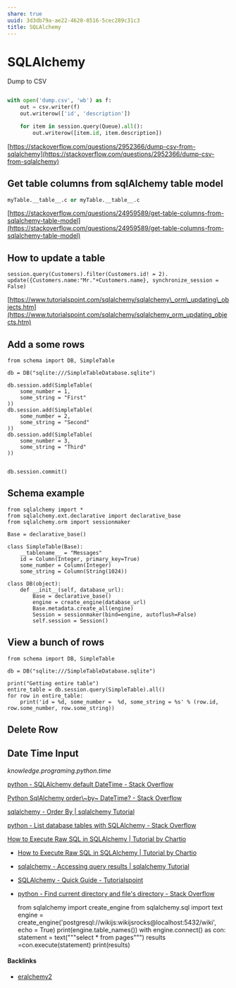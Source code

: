 ```yaml
---
share: true
uuid: 3d3db79a-ae22-4620-8516-5cec289c31c3
title: SQLAlchemy
---
```

# SQLAlchemy
Dump to CSV

``` python

with open('dump.csv', 'wb') as f:
	out = csv.writer(f)
	out.writerow(['id', 'description'])

	for item in session.query(Queue).all():
		out.writerow([item.id, item.description])

```


[https://stackoverflow.com/questions/2952366/dump-csv-from-sqlalchemy](https://stackoverflow.com/questions/2952366/dump-csv-from-sqlalchemy)

## Get table columns from sqlAlchemy table model

``` python
myTable.__table__.c or myTable.__table__.c
```

[https://stackoverflow.com/questions/24959589/get-table-columns-from-sqlalchemy-table-model](https://stackoverflow.com/questions/24959589/get-table-columns-from-sqlalchemy-table-model)

## How to update a table


    session.query(Customers).filter(Customers.id! = 2).
    update({Customers.name:"Mr."+Customers.name}, synchronize_session = False)
    

[https://www.tutorialspoint.com/sqlalchemy/sqlalchemy\_orm\_updating\_objects.htm](https://www.tutorialspoint.com/sqlalchemy/sqlalchemy_orm_updating_objects.htm)

Add a some rows
---------------

    from schema import DB, SimpleTable
    
    db = DB("sqlite:///SimpleTableDatabase.sqlite")
    
    db.session.add(SimpleTable(
        some_number = 1,
        some_string = "First"
    ))
    db.session.add(SimpleTable(
        some_number = 2,
        some_string = "Second"
    ))
    db.session.add(SimpleTable(
        some_number = 3,
        some_string = "Third"
    ))
    
    
    db.session.commit()
    

Schema example
--------------

    from sqlalchemy import *
    from sqlalchemy.ext.declarative import declarative_base
    from sqlalchemy.orm import sessionmaker
    
    Base = declarative_base()
    
    class SimpleTable(Base):
        __tablename__ = "Messages"
        id = Column(Integer, primary_key=True)
        some_number = Column(Integer)
        some_string = Column(String(1024))
    
    class DB(object):
        def __init__(self, database_url):
            Base = declarative_base()
            engine = create_engine(database_url)
            Base.metadata.create_all(engine)
            Session = sessionmaker(bind=engine, autoflush=False)
            self.session = Session()
    

View a bunch of rows
--------------------

    from schema import DB, SimpleTable
    
    db = DB("sqlite:///SimpleTableDatabase.sqlite")
    
    print("Getting entire table")
    entire_table = db.session.query(SimpleTable).all()
    for row in entire_table:
        print('id = %d, some_number =  %d, some_string = %s' % (row.id, row.some_number, row.some_string))
    

Delete Row
----------

Date Time Input
---------------

_knowledge.programing.python.time_

[python - SQLAlchemy default DateTime - Stack Overflow](https://stackoverflow.com/questions/13370317/sqlalchemy-default-datetime)

[Python SqlAlchemy order\\~by~ DateTime? - Stack Overflow](https://stackoverflow.com/questions/4582264/python-sqlalchemy-order-by-datetime)

[sqlalchemy - Order By | sqlalchemy Tutorial](https://riptutorial.com/sqlalchemy/example/12146/order-by)

[python - List database tables with SQLAlchemy - Stack Overflow](https://stackoverflow.com/questions/21310549/list-database-tables-with-sqlalchemy)

[How to Execute Raw SQL in SQLAlchemy | Tutorial by Chartio](https://chartio.com/resources/tutorials/how-to-execute-raw-sql-in-sqlalchemy/)

*   [How to Execute Raw SQL in SQLAlchemy | Tutorial by Chartio](https://chartio.com/resources/tutorials/how-to-execute-raw-sql-in-sqlalchemy/)
*   [sqlalchemy - Accessing query results | sqlalchemy Tutorial](https://riptutorial.com/sqlalchemy/example/22161/accessing-query-results)
*   [SQLAlchemy - Quick Guide - Tutorialspoint](https://www.tutorialspoint.com/sqlalchemy/sqlalchemy_quick_guide.htm)
*   [python - Find current directory and file's directory - Stack Overflow](https://stackoverflow.com/questions/5137497/find-current-directory-and-files-directory)

    from sqlalchemy import create_engine
    from sqlalchemy.sql import text
    engine = create_engine('postgresql://wikijs:wikijsrocks@localhost:5432/wiki', echo = True)
    print(engine.table_names())
    with engine.connect() as con:
        statement = text("""select * from pages""")
        results =con.execute(statement)
        print(results)

#### Backlinks

* [eralchemy2](/1ad7685f-69bf-4412-a9fa-628315242c08)